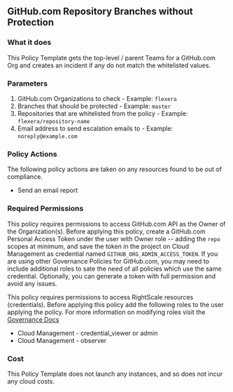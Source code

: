 ## GitHub.com Repository Branches without Protection

### What it does

This Policy Template gets the top-level / parent Teams for a GitHub.com Org and creates an incident if any do not match the whitelisted values.

### Parameters
1. GitHub.com Organizations to check - Example: `flexera`
2. Branches that should be protected - Example: `master`
3. Repositories that are whitelisted from the policy - Example: `flexera/repository-name`
4. Email address to send escalation emails to - Example: `noreply@example.com`


### Policy Actions

The following policy actions are taken on any resources found to be out of compliance.

- Send an email report


### Required Permissions

This policy requires permissions to access GitHub.com API as the Owner of the Organization(s).  Before applying this policy, create a GitHub.com Personal Access Token under the user with Owner role -- adding the `repo` scopes at minimum, and save the token in the project on Cloud Management as credential named `GITHUB_ORG_ADMIN_ACCESS_TOKEN`.  If you are using other Governance Policies for GitHub.com, you may need to include additional roles to sate the need of all policies which use the same credential.  Optionally, you can generate a token with full permission and avoid any issues.

This policy requires permissions to access RightScale resources (credentials). Before applying this policy add the following roles to the user applying the policy.  For more information on modifying roles visit the [Governance Docs](https://docs.rightscale.com/cm/ref/user_roles.html)

- Cloud Management - credential_viewer or admin
- Cloud Management - observer


### Cost

This Policy Template does not launch any instances, and so does not incur any cloud costs.

